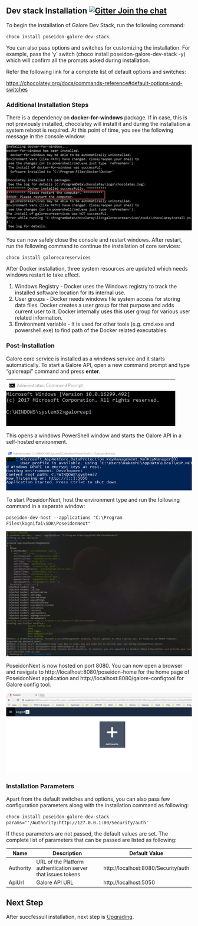 
## Dev stack Installation    [![Gitter Join the chat](https://badges.gitter.im/Join%20Chat.svg)](https://gitter.im/kognifai/Lobby)

To begin the installation of Galore Dev Stack, run the following command:
```
choco install poseidon-galore-dev-stack
```
You can also pass options and switches for customizing the installation. For example, pass the ‘y’ switch (choco install poseidon-galore-dev-stack -y) which will confirm all the prompts asked during installation.

Refer the following link for a complete list of default options and switches:

https://chocolatey.org/docs/commands-reference#default-options-and-switches

### Additional Installation Steps

There is a dependency on **docker-for-windows** package. If in case, this is not previously installed, chocolatey will install it and during the installation a system reboot is required. At this point of time, you see the following message in the console window:
 
 ![](Images/MicrosoftTeams-image.png)
 
You can now safely close the console and restart windows. After restart, run the following command to continue the installation of core services:
```
choco install galorecoreservices
```
After Docker installation, three system resources are updated which needs windows restart to take effect.

1.	Windows Registry - Docker uses the Windows registry to track the installed software location for its internal use.
2.	User groups - Docker needs windows file system access for storing data files. Docker creates a user group for that purpose and adds current user to it. Docker internally uses this user group for various user related information.
3.	Environment variable - It is used for other tools (e.g. cmd.exe and powershell.exe) to find path of the Docker related executables. 

### Post-Installation
Galore core service is installed as a windows service and it starts automatically. To start a Galore API, open a new command prompt and type “galoreapi” command and press **enter**. 

![](.%20Images/2018-06-22%2017_22_38-Administrator_%20Command%20Prompt.png)
 
This opens a windows PowerShell window and starts the Galore API in a self-hosted environment.

![](.%20Images/2018-06-22%2017_23_33-Administrator_%20C__WINDOWS_System32_WindowsPowerShell_v1.0_powershell.exe.png )
 
To start PoseidonNext, host the environment type and run the following command in a separate window:
```
poseidon-dev-host --applications "C:\Program Files\kognifai\SDK\PoseidonNext"
```
![](.%20Images/2018-06-22%2017_25_34-Cmder.png)

PoseidonNext is now hosted on port 8080. You can now open a browser and navigate to http://localhost:8080/poseidon-home for the home page of PoseidonNext application and http://localhost:8080/galore-configtool for Galore config tool.

![](.%20Images/Poseidon%20Next.png)
 
### Installation Parameters

Apart from the default switches and options, you can also pass few configuration parameters along with the installation command as following:

```
choco install poseidon-galore-dev-stack --params="'/Authority:http://127.0.0.1:80/Security/auth'
```
If these parameters are not passed, the default values are set. The complete list of parameters that can be passed are listed as following:

|Name|	Description|	Default Value
|-------------------------|---------------|--------
Authority|	URL of the Platform authentication server that issues tokens|	http://localhost:8080/Security/auth
ApiUrl|	Galore API URL|	http://localhost:5050


## Next Step

After succfessull installation, next step is [Upgrading](Upgrading%20Dev%20stack.md).

